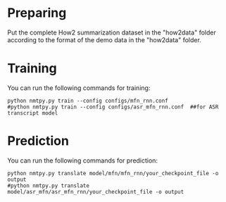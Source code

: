 # Preparing
Put the complete How2 summarization dataset in the "how2data" folder according to the format of the demo data in the "how2data" folder.


# Training
You can run the following commands for training:

```
python nmtpy.py train --config configs/mfn_rnn.conf 
#python nmtpy.py train --config configs/asr_mfn_rnn.conf  ##for ASR transcript model
```


# Prediction
You can run the following commands for prediction:

```
python nmtpy.py translate model/mfn/mfn_rnn/your_checkpoint_file -o output
#python nmtpy.py translate model/asr_mfn/asr_mfn_rnn/your_checkpoint_file -o output
```
